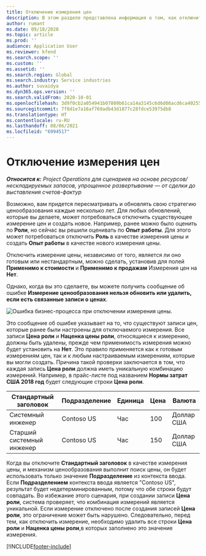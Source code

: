 ```yaml
---
title: Отключение измерения цен
description: В этом разделе представлена информация о том, как отключить измерения цен.
author: rumant
ms.date: 09/18/2020
ms.topic: article
ms.prod: ''
audience: Application User
ms.reviewer: kfend
ms.search.scope: ''
ms.custom: ''
ms.assetid: ''
ms.search.region: Global
ms.search.industry: Service industries
ms.author: suvaidya
ms.dyn365.ops.version: ''
ms.search.validFrom: 2020-10-01
ms.openlocfilehash: 3d9f0cb2a054941b07809b61ca14a3145c6d6d06acd6ca40255d5ec9de92be22
ms.sourcegitcommit: 7f8d1e7a16af769adb43d1877c28fdce53975db8
ms.translationtype: HT
ms.contentlocale: ru-RU
ms.lasthandoff: 08/06/2021
ms.locfileid: "6994517"
---
```

# <a name="turning-off-a-pricing-dimension"></a>Отключение измерения цен

_**Относится к:** Project Operations для сценариев на основе ресурсов/нескладируемых запасов, упрощенное развертывание — от сделки до выставления счетов-фактур_

Возможно, вам придется пересматривать и обновлять свою стратегию ценообразования каждые несколько лет. Для любых обновлений, которые вы делаете, может потребоваться отключить существующее измерение цен и создать новое. Например, ранее можно было оценить по **Роли**, но сейчас вы решили оценивать по **Опыт работы**. Для этого может потребоваться отключить **Роль** в качестве измерения цены и создать **Опыт работы** в качестве нового измерения цены. 

Отключить измерение цены, независимо от того, является ли оно готовым или нестандартным, можно сделать, установив для полей **Применимо к стоимости** и **Применимо к продажам** Измерения цен на **Нет**.

Однако, когда вы это сделаете, вы можете получить сообщение об ошибке **Измерение ценообразования нельзя обновить или удалить, если есть связанные записи о ценах**.

![Ошибка бизнес-процесса при отключении измерения цены.](media/Business-Process-Error.png)

Это сообщение об ошибке указывает на то, что существуют записи цен, которые ранее были настроены для отключаемого измерения. Все записи **Цена роли** и **Наценка цены роли**, относящиеся к измерению, должны быть удалены, прежде чем применимость измерения можно будет установить на **Нет**. Это правило применяется как к готовым измерениям цен, так и к любым настраиваемым измерениям, которые вы могли создать. Причина такой проверки заключается в том, что каждая запись **Цена роли** должна иметь уникальную комбинацию измерений. Например, в прайс-листе под названием **Нормы затрат США 2018 год** будет следующие строки **Цена роли**. 

| Стандартный заголовок         | Подразделение    |Единица   |Цена  |Валюта  |
| -----------------------|-------------|-------|-------|----------|
| Системный инженер|Contoso US|Час| 100|Доллар США|
| Старший системный инженер|Contoso US|Час| 150| Доллар США|


Когда вы отключите **Стандартный заголовок** в качестве измерения цены, и механизм ценообразования выполнит поиск цены, он будет использовать только значение **Подразделение** из контекста ввода. Если **Подразделением** контекста ввода является "Contoso US", результат будет недетерминированным, потому что обе строки будут совпадать. Во избежание этого сценария, при создании записи **Цена роли**, система проверяет, что комбинация измерений является уникальной. Если измерение отключено после создания записей **Цена роли**, это ограничение может быть нарушено. Следовательно, перед тем, как отключить измерение, необходимо удалить все строки **Цена роли** и **Наценка цены роли**,в которых заполнено это значение измерения.


[!INCLUDE[footer-include](../includes/footer-banner.md)]